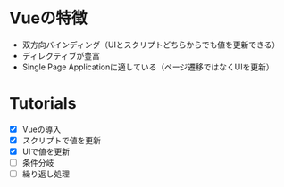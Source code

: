 # Vueの特徴
- 双方向バインディング（UIとスクリプトどちらからでも値を更新できる）
- ディレクティブが豊富
- Single Page Applicationに適している（ページ遷移ではなくUIを更新）

# Tutorials 

- [x] Vueの導入
- [x] スクリプトで値を更新
- [x] UIで値を更新
- [ ] 条件分岐
- [ ] 繰り返し処理
